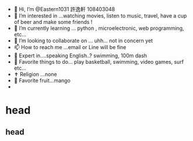 - 👋 Hi, I’m @Eastern1031 許逸軒 108403048
- 👀 I’m interested in ...watching movies, listen to music, travel, have a cup of beer and make some friends !
- 🌱 I’m currently learning ... python , microelectronic, web programming, etc...
- 💞️ I’m looking to collaborate on ... uhh... not in concern yet
- 📫 How to reach me ...email or Line will be fine 
- 🥇 Expert in....speaking English..? swimming, 100m dash
- 💜 Favorite things to do... play basketball, swimming, video games, surf etc...
- ✝ Religion ...none 
- 🍇 Favorite fruit...mango
- 

# head
## head

<!---
Eastern1031/Eastern1031 is a ✨ special ✨ repository because its `README.md` (this file) appears on your GitHub profile.
You can click the Preview link to take a look at your changes.
--->
